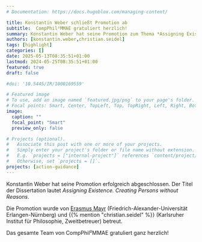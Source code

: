 ```yaml
---
# Documentation: https://docs.hugoblox.com/managing-content/

title: Konstantin Weber schließt Promotion ab
subtitle:  CompPhil²MMAE gratuliert herzlich!
summary: Konstantin Weber hat seine Promotion zum Thema *Assigning Existence. Creating Persons without Reasons* erfolgreich abgeschlossen. Das gesamte Team von CompPhil²MMAE gratuliert ganz herzlich!
authors: [konstantin.weber,christian.seidel]
tags: [highlight]
categories: []
date: 2025-05-13T08:35:51+01:00
lastmod: 2024-05-25T08:35:51+01:00
featured: true
draft: false

#doi: '10.5445/IR/1000169559'

# Featured image
# To use, add an image named `featured.jpg/png` to your page's folder.
# Focal points: Smart, Center, TopLeft, Top, TopRight, Left, Right, BottomLeft, Bottom, BottomRight.
image:
  caption: ""
  focal_point: "Smart"
  preview_only: false

# Projects (optional).
#   Associate this post with one or more of your projects.
#   Simply enter your project's folder or file name without extension.
#   E.g. `projects = ["internal-project"]` references `content/project/deep-learning/index.md`.
#   Otherwise, set `projects = []`.
projects: [action-guidance]
---
```


Konstantin Weber hat seine Promotion erfolgreich abgeschlossen. Der Titel der Dissertation lautet *Assigning Existence. Creating Persons without Reasons*.

<!--more-->

Die Promotion wurde von [Erasmus Mayr](https://www.philosophie.phil.fau.de/person/mayr/) (Friedrich-Alexander-Universität Erlangen-Nürnberg) und {{% mention "christian.seidel" %}} (Karlsruher Institut für Philosophie, Zweitbetreuer) betreut.

Das gesamte Team von CompPhil²MMAE gratuliert ganz herzlich! 

